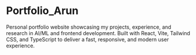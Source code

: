 # Portfolio_Arun
Personal portfolio website showcasing my projects, experience, and research in AI/ML and frontend development. Built with React, Vite, Tailwind CSS, and TypeScript to deliver a fast, responsive, and modern user experience.
